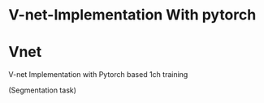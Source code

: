# V-net-Implementation With pytorch
# Vnet

V-net Implementation with Pytorch based 1ch training

(Segmentation task)
